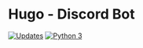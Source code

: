 # Hugo - Discord Bot

[![Updates](https://pyup.io/repos/github/narimansafiulin/Hugo/shield.svg)](https://pyup.io/repos/github/narimansafiulin/Hugo/)
[![Python 3](https://pyup.io/repos/github/narimansafiulin/Hugo/python-3-shield.svg)](https://pyup.io/repos/github/narimansafiulin/Hugo/)
